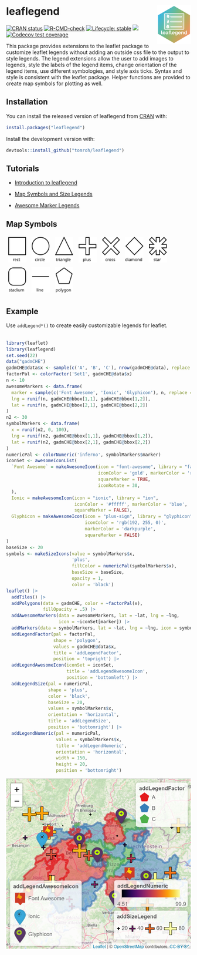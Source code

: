 # leaflegend <a href='https://leaflegend.roh.engineering'><img src='man/figures/logo.png' align="right" height="106" /></a>

<!-- badges: start -->
[![CRAN status](https://www.r-pkg.org/badges/version/leaflegend)](https://CRAN.R-project.org/package=leaflegend)
[![R-CMD-check](https://github.com/tomroh/leaflegend/workflows/R-CMD-check/badge.svg)](https://github.com/tomroh/leaflegend/actions)
[![Lifecycle: stable](https://img.shields.io/badge/lifecycle-stable-brightgreen.svg)](https://lifecycle.r-lib.org/articles/stages.html#stable)
[![](https://cranlogs.r-pkg.org/badges/grand-total/leaflegend?color=green)](https://cran.r-project.org/package=leaflegend)
[![Codecov test coverage](https://codecov.io/gh/tomroh/leaflegend/branch/main/graph/badge.svg)](https://app.codecov.io/gh/tomroh/leaflegend?branch=main)
<!-- badges: end -->

This package provides extensions to the leaflet package to 
customize leaflet legends without adding an outside css file to the output 
to style legends. The legend extensions allow the user to add images to 
legends, style the labels of the  legend items, change orientation of the 
legend items, use different symbologies, and style axis ticks. Syntax and
style is consistent with the leaflet package. Helper functions are provided to 
create map symbols for plotting as well.

## Installation

You can install the released version of leaflegend from [CRAN](https://CRAN.R-project.org) with:

``` r
install.packages("leaflegend")
```

Install the development version with:

```r
devtools::install_github("tomroh/leaflegend")
```
## Tutorials

* [Introduction to leaflegend](https://roh.engineering/posts/2021/02/introduction-to-leaflegend/)

* [Map Symbols and Size Legends](https://roh.engineering/posts/2021/05/map-symbols-and-size-legends-for-leaflet/)

* [Awesome Marker Legends](https://roh.engineering/posts/2021/10/awesome-marker-legends-in-leaflet/)

## Map Symbols

<img src="man/figures/rect.svg" alt="rect" width = 50 height = 70 style="margin: 5px;"></img>
<img src="man/figures/circle.svg" alt="circle" width = 50 height = 70 style="margin: 5px;"></img>
<img src="man/figures/triangle.svg" alt="triangle" width = 50 height = 70 style="margin: 5px;"></img>
<img src="man/figures/plus.svg" alt="plus" width = 50 height = 70 style="margin: 5px;"></img>
<img src="man/figures/cross.svg" alt="cross" width = 50 height = 70 style="margin: 5px;"></img>
<img src="man/figures/diamond.svg" alt="diamond" width = 50 height = 70 style="margin: 5px;"></img>
<img src="man/figures/star.svg" alt="star" width = 50 height = 70 style="margin: 5px;"></img>
<img src="man/figures/stadium.svg" alt="stadium" width = 50 height = 70 style="margin: 5px;"></img>
<img src="man/figures/line.svg" alt="line" width = 50 height = 70 style="margin: 5px;"></img>
<img src="man/figures/polygon.svg" alt="polygon" width = 50 height = 70 style="margin: 5px;"></img>

## Example

Use `addLegend*()` to create easily customizable legends for leaflet.

``` r

library(leaflet)
library(leaflegend)
set.seed(22)
data("gadmCHE")
gadmCHE@data$x <- sample(c('A', 'B', 'C'), nrow(gadmCHE@data), replace = TRUE)
factorPal <- colorFactor('Set1', gadmCHE@data$x)
n <- 10
awesomeMarkers <- data.frame(
  marker = sample(c('Font Awesome', 'Ionic', 'Glyphicon'), n, replace = TRUE),
  lng = runif(n, gadmCHE@bbox[1,1], gadmCHE@bbox[1,2]),
  lat = runif(n, gadmCHE@bbox[2,1], gadmCHE@bbox[2,2])
)
n2 <- 30
symbolMarkers <- data.frame(
  x = runif(n2, 0, 100),
  lng = runif(n2, gadmCHE@bbox[1,1], gadmCHE@bbox[1,2]),
  lat = runif(n2, gadmCHE@bbox[2,1], gadmCHE@bbox[2,2])
)
numericPal <- colorNumeric('inferno', symbolMarkers$marker)
iconSet <- awesomeIconList(
  `Font Awesome` = makeAwesomeIcon(icon = "font-awesome", library = "fa",
                                   iconColor = 'gold', markerColor = 'red',
                                   squareMarker = TRUE,
                                   iconRotate = 30,
  ),
  Ionic = makeAwesomeIcon(icon = "ionic", library = "ion",
                          iconColor = '#fffff', markerColor = 'blue',
                          squareMarker = FALSE),
  Glyphicon = makeAwesomeIcon(icon = "plus-sign", library = "glyphicon",
                              iconColor = 'rgb(192, 255, 0)', 
                              markerColor = 'darkpurple',
                              squareMarker = FALSE)
)
baseSize <- 20
symbols <- makeSizeIcons(value = symbolMarkers$x,
                         'plus',
                         fillColor = numericPal(symbolMarkers$x),
                         baseSize = baseSize,
                         opacity = 1,
                         color = 'black')
leaflet() |>
  addTiles() |>
  addPolygons(data = gadmCHE, color = ~factorPal(x),
              fillOpacity = .5) |>
  addAwesomeMarkers(data = awesomeMarkers, lat = ~lat, lng = ~lng,
                    icon = ~iconSet[marker]) |>
  addMarkers(data = symbolMarkers, lat = ~lat, lng = ~lng, icon = symbols) |>
  addLegendFactor(pal = factorPal,
                  shape = 'polygon',
                  values = gadmCHE@data$x,
                  title = 'addLegendFactor',
                  position = 'topright') |>
  addLegendAwesomeIcon(iconSet = iconSet,
                       title = 'addLegendAwesomeIcon',
                       position = 'bottomleft') |>
  addLegendSize(pal = numericPal,
                shape = 'plus',
                color = 'black',
                baseSize = 20,
                values = symbolMarkers$x,
                orientation = 'horizontal',
                title = 'addLegendSize',
                position = 'bottomright') |>
  addLegendNumeric(pal = numericPal,
                   values = symbolMarkers$x,
                   title = 'addLegendNumeric',
                   orientation = 'horizontal',
                   width = 150,
                   height = 20,
                   position = 'bottomright')
```

<img src="man/figures/readme-example.png"></img>
